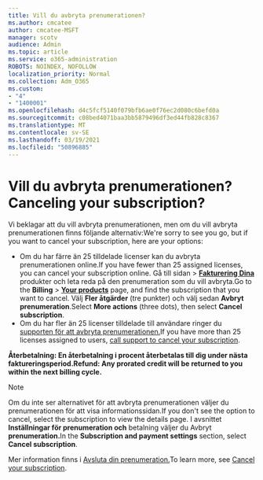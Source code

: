 ```yaml
---
title: Vill du avbryta prenumerationen?
ms.author: cmcatee
author: cmcatee-MSFT
manager: scotv
audience: Admin
ms.topic: article
ms.service: o365-administration
ROBOTS: NOINDEX, NOFOLLOW
localization_priority: Normal
ms.collection: Adm_O365
ms.custom:
- "4"
- "1400001"
ms.openlocfilehash: d4c5fcf5140f079bfb6ae0f76ec2d080c6befd0a
ms.sourcegitcommit: c08bed4071baa3bb5879496df3ed44fb828c8367
ms.translationtype: MT
ms.contentlocale: sv-SE
ms.lasthandoff: 03/19/2021
ms.locfileid: "50896885"
---
```

# <a name="canceling-your-subscription"></a><span data-ttu-id="88baf-102">Vill du avbryta prenumerationen?</span><span class="sxs-lookup"><span data-stu-id="88baf-102">Canceling your subscription?</span></span>

<span data-ttu-id="88baf-103">Vi beklagar att du vill avbryta prenumerationen, men om du vill avbryta prenumerationen finns följande alternativ:</span><span class="sxs-lookup"><span data-stu-id="88baf-103">We're sorry to see you go, but if you want to cancel your subscription, here are your options:</span></span>
  
- <span data-ttu-id="88baf-104">Om du har färre än 25 tilldelade licenser kan du avbryta prenumerationen online.</span><span class="sxs-lookup"><span data-stu-id="88baf-104">If you have fewer than 25 assigned licenses, you can cancel your subscription online.</span></span> <span data-ttu-id="88baf-105">Gå till  sidan \> **[Fakturering Dina](https://go.microsoft.com/fwlink/p/?linkid=842054)** produkter och leta reda på den prenumeration som du vill avbryta.</span><span class="sxs-lookup"><span data-stu-id="88baf-105">Go to the **Billing** \> **[Your products](https://go.microsoft.com/fwlink/p/?linkid=842054)** page, and find the subscription that you want to cancel.</span></span> <span data-ttu-id="88baf-106">Välj **Fler åtgärder** (tre punkter) och välj sedan **Avbryt prenumeration**.</span><span class="sxs-lookup"><span data-stu-id="88baf-106">Select **More actions** (three dots), then select **Cancel subscription**.</span></span>
- <span data-ttu-id="88baf-107">Om du har fler än 25 licenser tilldelade till användare ringer du [supporten för att avbryta prenumerationen.](https://docs.microsoft.com/microsoft-365/admin/contact-support-for-business-products?view=o365-worldwide)</span><span class="sxs-lookup"><span data-stu-id="88baf-107">If you have more than 25 licenses assigned to users, [call support to cancel your subscription](https://docs.microsoft.com/microsoft-365/admin/contact-support-for-business-products?view=o365-worldwide).</span></span>
  
<span data-ttu-id="88baf-108">**Återbetalning: En återbetalning i procent återbetalas till dig under nästa faktureringsperiod.**</span><span class="sxs-lookup"><span data-stu-id="88baf-108">**Refund: Any prorated credit will be returned to you within the next billing cycle.**</span></span>

> [!NOTE]
> <span data-ttu-id="88baf-109">Om du inte ser alternativet för att avbryta prenumerationen väljer du prenumerationen för att visa informationssidan.</span><span class="sxs-lookup"><span data-stu-id="88baf-109">If you don't see the option to cancel, select the subscription to view the details page.</span></span> <span data-ttu-id="88baf-110">I avsnittet **Inställningar för prenumeration och** betalning väljer du Avbryt **prenumeration.**</span><span class="sxs-lookup"><span data-stu-id="88baf-110">In the **Subscription and payment settings** section, select **Cancel subscription**.</span></span>

<span data-ttu-id="88baf-111">Mer information finns i [Avsluta din prenumeration.](https://docs.microsoft.com/microsoft-365/commerce/subscriptions/cancel-your-subscription)</span><span class="sxs-lookup"><span data-stu-id="88baf-111">To learn more, see [Cancel your subscription](https://docs.microsoft.com/microsoft-365/commerce/subscriptions/cancel-your-subscription).</span></span>
